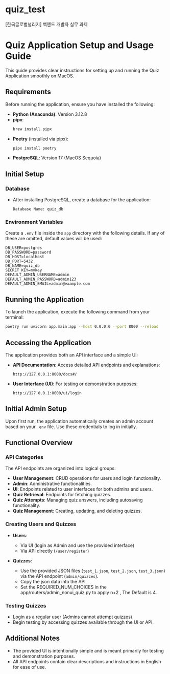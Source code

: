 # quiz_test
[한국글로벌널리지] 백엔드 개발자 실무 과제


# Quiz Application Setup and Usage Guide

This guide provides clear instructions for setting up and running the Quiz Application smoothly on MacOS.

## Requirements

Before running the application, ensure you have installed the following:

- **Python (Anaconda)**: Version 3.12.8
- **pipx**:
  ```bash
  brew install pipx
  ```
- **Poetry** (installed via pipx):
  ```bash
  pipx install poetry
  ```
- **PostgreSQL**: Version 17 (MacOS Sequoia)

## Initial Setup

### Database
- After installing PostgreSQL, create a database for the application:
  ```
  Database Name: quiz_db
  ```

### Environment Variables
Create a `.env` file inside the `app` directory with the following details. If any of these are omitted, default values will be used:

```env
DB_USER=postgres
DB_PASSWORD=password
DB_HOST=localhost
DB_PORT=5432
DB_NAME=quiz_db
SECRET_KEY=mykey
DEFAULT_ADMIN_USERNAME=admin
DEFAULT_ADMIN_PASSWORD=admin123
DEFAULT_ADMIN_EMAIL=admin@example.com
```

## Running the Application
To launch the application, execute the following command from your terminal:

```bash
poetry run uvicorn app.main:app --host 0.0.0.0 --port 8000 --reload
```

## Accessing the Application

The application provides both an API interface and a simple UI:

- **API Documentation**: Access detailed API endpoints and explanations:
  ```
  http://127.0.0.1:8000/docs#/
  ```

- **User Interface (UI)**: For testing or demonstration purposes:
  ```
  http://127.0.0.1:8000/ui/login
  ```

## Initial Admin Setup
Upon first run, the application automatically creates an admin account based on your `.env` file. Use these credentials to log in initially.

## Functional Overview

### API Categories
The API endpoints are organized into logical groups:

- **User Management**: CRUD operations for users and login functionality.
- **Admin**: Administrative functionalities.
- **UI**: Endpoints related to user interfaces for both admins and users.
- **Quiz Retrieval**: Endpoints for fetching quizzes.
- **Quiz Attempts**: Managing quiz answers, including autosaving functionality.
- **Quiz Management**: Creating, updating, and deleting quizzes.

### Creating Users and Quizzes
- **Users**:
  - Via UI (login as Admin and use the provided interface)
  - Via API directly (`/user/register`)

- **Quizzes**:
  - Use the provided JSON files (`test_1.json`, `test_2.json`, `test_3.json`) via the API endpoint (`admin/quizzes`).
  - Copy the json data into the API 
  - Set the REQUIRED_NUM_CHOICES in the app/routers/admin_nonui_quiz.py to apply n+2 , The Default is 4.
### Testing Quizzes
- Login as a regular user (Admins cannot attempt quizzes)
- Begin testing by accessing quizzes available through the UI or API.

## Additional Notes
- The provided UI is intentionally simple and is meant primarily for testing and demonstration purposes.
- All API endpoints contain clear descriptions and instructions in English for ease of use.


